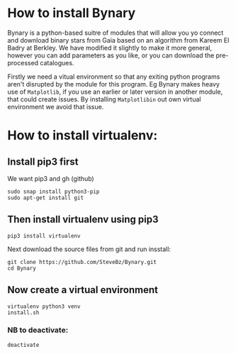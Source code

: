 # How to install Bynary

Bynary is a python-based suitre of modules that will allow you yo connect and download binary stars from Gaia based on an algorithm from Kareem El Badry at Berkley.  We have modified it slightly to make it more general, however you can add parameters as you like, or you can download the pre-processed catalogues.

Firstly we need a vitual environment so that any exiting python programs aren't disrupted by the module for this program.  Eg Bynary makes heavy use of `Matplotlib`, if you use an earlier or later version in another module, that could create issues.  By installing  `Matplotlibin` out own virtual environment we avoid that issue.

# How to install virtualenv:

## Install pip3 first

We want pip3 and gh (github)

```
sudo snap install python3-pip
sudo apt-get install git
```
## Then install virtualenv using pip3
```
pip3 install virtualenv
```
Next download the source files from git and run insstall:
```
git clone https://github.com/SteveBz/Bynary.git
cd Bynary
```
## Now create a virtual environment
```
virtualenv python3 venv
install.sh
```

### NB to deactivate:
```
deactivate
```
